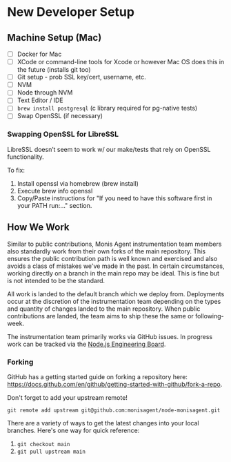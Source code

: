 # New Developer Setup

## Machine Setup (Mac)

- [ ] Docker for Mac
- [ ] XCode or command-line tools for Xcode or however Mac OS does this in the future (installs git too)
- [ ] Git setup - prob SSL key/cert, username, etc.
- [ ] NVM
- [ ] Node through NVM
- [ ] Text Editor / IDE
- [ ] `brew install postgresql` (c library required for pg-native tests)
- [ ] Swap OpenSSL (if necessary)

### Swapping OpenSSL for LibreSSL

LibreSSL doesn’t seem to work w/ our make/tests that rely on OpenSSL functionality.

To fix:

1. Install openssl via homebrew (brew install)
2. Execute brew info openssl
3. Copy/Paste instructions for "If you need to have this software first in your PATH run:..." section.

## How We Work

Similar to public contributions, Monis Agent instrumentation team members also standardly work from their own forks of the main repository. This ensures the public contribution path is well known and exercised and also avoids a class of mistakes we've made in the past. In certain circumstances, working directly on a branch in the main repo may be ideal. This is fine but is not intended to be the standard.

All work is landed to the default branch which we deploy from. Deployments occur at the discretion of the instrumentation team depending on the types and quantity of changes landed to the main repository. When public contributions are landed, the team aims to ship these the same or following-week.

The instrumentation team primarily works via GitHub issues. In progress work can be tracked via the [Node.js Engineering Board](https://github.com/orgs/monisagent/projects/41).

### Forking

GitHub has a getting started guide on forking a repository here: https://docs.github.com/en/github/getting-started-with-github/fork-a-repo.

Don't forget to add your upstream remote!

`git remote add upstream git@github.com:monisagent/node-monisagent.git`

There are a variety of ways to get the latest changes into your local branches. Here's one way for quick reference:

1. `git checkout main`
2. `git pull upstream main`
